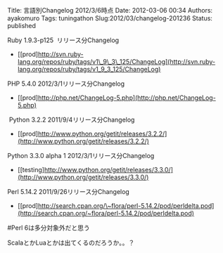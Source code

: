 Title: 言語別Changelog 2012/3/6時点
Date: 2012-03-06 00:34
Authors: ayakomuro
Tags:  tuningathon
Slug:2012/03/changelog-201236
Status: published

Ruby 1.9.3-p125  リリース分Changelog


-   [\[prod\]http://svn.ruby-lang.org/repos/ruby/tags/v1\_9\_3\_125/ChangeLog](http://svn.ruby-lang.org/repos/ruby/tags/v1_9_3_125/ChangeLog)

PHP 5.4.0 2012/3/1リリース分Changelog

-   [\[prod\]http://php.net/ChangeLog-5.php](http://php.net/ChangeLog-5.php)

 Python 3.2.2 2011/9/4リリース分Changelog

-   [\[prod\]http://www.python.org/getit/releases/3.2.2/](http://www.python.org/getit/releases/3.2.2/)

Python 3.3.0 alpha 1 2012/3/1リリース分Changelog

-   [\[testing\]http://www.python.org/getit/releases/3.3.0/](http://www.python.org/getit/releases/3.3.0/)

Perl 5.14.2 2011/9/26リリース分Changelog

-   [\[prod\]http://search.cpan.org/\~flora/perl-5.14.2/pod/perldelta.pod](http://search.cpan.org/~flora/perl-5.14.2/pod/perldelta.pod)

\#Perl 6は多分対象外だと思う

ScalaとかLuaとかは出てくるのだろうか。。？
